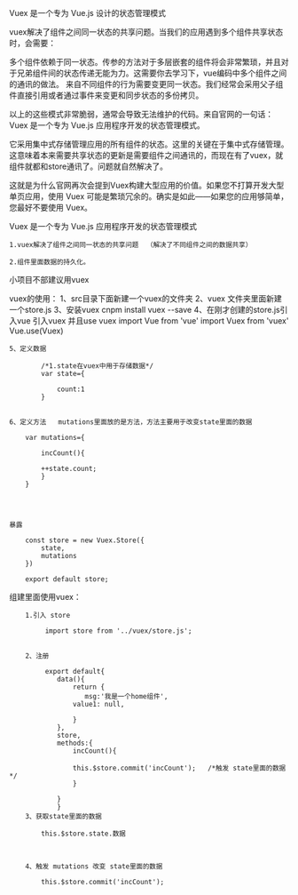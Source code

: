Vuex 是一个专为 Vue.js 设计的状态管理模式

vuex解决了组件之间同一状态的共享问题。当我们的应用遇到多个组件共享状态时，会需要：

多个组件依赖于同一状态。传参的方法对于多层嵌套的组件将会非常繁琐，并且对于兄弟组件间的状态传递无能为力。这需要你去学习下，vue编码中多个组件之间的通讯的做法。
来自不同组件的行为需要变更同一状态。我们经常会采用父子组件直接引用或者通过事件来变更和同步状态的多份拷贝。

以上的这些模式非常脆弱，通常会导致无法维护的代码。来自官网的一句话：Vuex 是一个专为 Vue.js 应用程序开发的状态管理模式。

它采用集中式存储管理应用的所有组件的状态。这里的关键在于集中式存储管理。这意味着本来需要共享状态的更新是需要组件之间通讯的，而现在有了vuex，就组件就都和store通讯了。问题就自然解决了。
 
这就是为什么官网再次会提到Vuex构建大型应用的价值。如果您不打算开发大型单页应用，使用 Vuex 可能是繁琐冗余的。确实是如此——如果您的应用够简单，您最好不要使用 Vuex。







Vuex 是一个专为 Vue.js 应用程序开发的状态管理模式

    1.vuex解决了组件之间同一状态的共享问题  （解决了不同组件之间的数据共享）

    2.组件里面数据的持久化。



小项目不部建议用vuex

vuex的使用：
	1、src目录下面新建一个vuex的文件夹
	2、vuex 文件夹里面新建一个store.js
	3、安装vuex
		cnpm install vuex --save
	4、在刚才创建的store.js引入vue  引入vuex 并且use vuex
		import Vue from 'vue'
		import Vuex from 'vuex'
		Vue.use(Vuex)



	5、定义数据

			/*1.state在vuex中用于存储数据*/
			var state={

			    count:1
			}


	6、定义方法	 mutations里面放的是方法，方法主要用于改变state里面的数据

		var mutations={

		    incCount(){

			++state.count;
		    }
		}




	暴露

		const store = new Vuex.Store({
		    state,
		    mutations
		})

		export default store;






组建里面使用vuex：


		1.引入 store

			 import store from '../vuex/store.js';


		2、注册

			 export default{
				data(){
				    return {
				       msg:'我是一个home组件',
					value1: null,

				    }
				},
				store,
				methods:{
				    incCount(){

					this.$store.commit('incCount');   /*触发 state里面的数据*/
				    }

				}
			    }
		3、获取state里面的数据

			this.$store.state.数据



		4、触发 mutations 改变 state里面的数据

			this.$store.commit('incCount');
